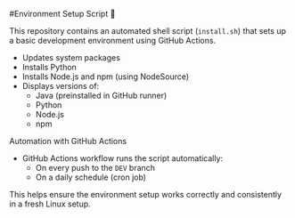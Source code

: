 #Environment Setup Script 🚀

This repository contains an automated shell script (`install.sh`) that sets up a basic development environment using GitHub Actions.

- Updates system packages
- Installs Python
- Installs Node.js and npm (using NodeSource)
- Displays versions of:
  - Java (preinstalled in GitHub runner)
  - Python
  - Node.js
  - npm

 Automation with GitHub Actions

- GitHub Actions workflow runs the script automatically:
  - On every push to the `DEV` branch
  - On a daily schedule (cron job)

This helps ensure the environment setup works correctly and consistently in a fresh Linux setup.
